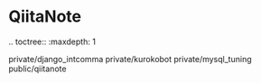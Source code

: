 QiitaNote
==================
.. toctree::
   :maxdepth: 1

   private/django_intcomma
   private/kurokobot
   private/mysql_tuning
   public/qiitanote
